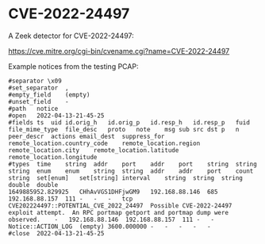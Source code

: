 CVE-2022-24497
=================================

A Zeek detector for CVE-2022-24497:

https://cve.mitre.org/cgi-bin/cvename.cgi?name=CVE-2022-24497

Example notices from the testing PCAP:

```
#separator \x09
#set_separator	,
#empty_field	(empty)
#unset_field	-
#path	notice
#open	2022-04-13-21-45-25
#fields	ts	uid	id.orig_h	id.orig_p	id.resp_h	id.resp_p	fuid	file_mime_type	file_desc	proto	note	msg	sub	src	dst	p	n	peer_descr	actions	email_dest	suppress_for	remote_location.country_code	remote_location.region	remote_location.city	remote_location.latitude	remote_location.longitude
#types	time	string	addr	port	addr	port	string	string	string	enum	enum	string	string	addr	addr	port	count	string	set[enum]	set[string]	interval	string	string	string	double	double
1649885952.829925	CHhAvVGS1DHFjwGM9	192.168.88.146	685	192.168.88.157	111	-	-	-	tcp	CVE202224497::POTENTIAL_CVE_2022_24497	Possible CVE-2022-24497 exploit attempt.  An RPC portmap getport and portmap dump were observed.	-	192.168.88.146	192.168.88.157	111	-	-	Notice::ACTION_LOG	(empty)	3600.000000	-	-	-	-	-
#close	2022-04-13-21-45-25
```
